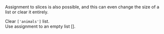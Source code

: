 Assignment to slices is also possible, and this can even change the size of a list or clear it entirely.  
  
Clear `['animals']` list.  
Use assignment to an empty list [].